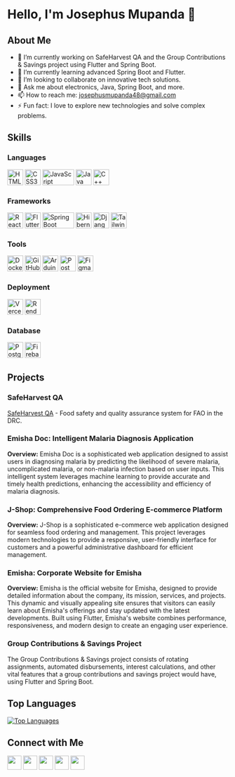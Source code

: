 # Hello, I'm Josephus Mupanda 👋

## About Me
- 🔭 I’m currently working on SafeHarvest QA and the Group Contributions & Savings project using Flutter and Spring Boot.
- 🌱 I’m currently learning advanced Spring Boot and Flutter.
- 👯 I’m looking to collaborate on innovative tech solutions.
- 💬 Ask me about electronics, Java, Spring Boot, and more.
- 📫 How to reach me: josephusmupanda48@gmail.com
- ⚡ Fun fact: I love to explore new technologies and solve complex problems.

## Skills

### Languages
<p align="left">
<a href="https://developer.mozilla.org/en-US/docs/Web/HTML" target="_blank" rel="noreferrer"><img src="https://raw.githubusercontent.com/danielcranney/readme-generator/main/public/icons/skills/html5-colored.svg" width="36" height="36" alt="HTML5" /></a>
<a href="https://developer.mozilla.org/en-US/docs/Web/CSS" target="_blank" rel="noreferrer"><img src="https://raw.githubusercontent.com/danielcranney/readme-generator/main/public/icons/skills/css3-colored.svg" width="36" height="36" alt="CSS3" /></a>
<a href="https://developer.mozilla.org/en-US/docs/Web/JavaScript" target="_blank" rel="noreferrer"><img src="https://raw.githubusercontent.com/danielcranney/readme-generator/main/public/icons/skills/javascript-colored.svg" width="72" height="36" alt="JavaScript" /></a>
<a href="https://www.oracle.com/java/" target="_blank" rel="noreferrer"><img src="https://raw.githubusercontent.com/danielcranney/readme-generator/main/public/icons/skills/java-colored.svg" width="36" height="36" alt="Java" /></a>
<a href="https://www.cplusplus.com/" target="_blank" rel="noreferrer"><img src="https://raw.githubusercontent.com/danielcranney/readme-generator/main/public/icons/skills/cplusplus-colored.svg" width="36" height="36" alt="C++" /></a>
</p>

### Frameworks
<p align="left">
<a href="https://reactjs.org/" target="_blank" rel="noreferrer"><img src="https://raw.githubusercontent.com/danielcranney/readme-generator/main/public/icons/skills/react-colored.svg" width="36" height="36" alt="React" /></a>
<a href="https://flutter.dev/" target="_blank" rel="noreferrer"><img src="https://raw.githubusercontent.com/danielcranney/readme-generator/main/public/icons/skills/flutter-colored.svg" width="36" height="36" alt="Flutter" /></a>
<a href="https://spring.io/projects/spring-boot" target="_blank" rel="noreferrer"><img src="https://img.shields.io/badge/Spring%20Boot-6DB33F?logo=springboot&logoColor=white&style=for-the-badge" width="72" height="36" alt="Spring Boot" /></a>
<a href="https://www.hibernate.org/" target="_blank" rel="noreferrer"><img src="https://raw.githubusercontent.com/danielcranney/readme-generator/main/public/icons/skills/hibernate-colored.svg" width="36" height="36" alt="Hibernate" /></a>
<a href="https://www.djangoproject.com/" target="_blank" rel="noreferrer"><img src="https://raw.githubusercontent.com/danielcranney/readme-generator/main/public/icons/skills/django-colored.svg" width="36" height="36" alt="Django" /></a>
<a href="https://tailwindcss.com/" target="_blank" rel="noreferrer"><img src="https://raw.githubusercontent.com/danielcranney/readme-generator/main/public/icons/skills/tailwindcss-colored.svg" width="36" height="36" alt="TailwindCSS" /></a>
</p>

### Tools
<p align="left">
<a href="https://www.docker.com/" target="_blank" rel="noreferrer"><img src="https://raw.githubusercontent.com/danielcranney/readme-generator/main/public/icons/skills/docker-colored.svg" width="36" height="36" alt="Docker" /></a>
<a href="https://github.com/" target="_blank" rel="noreferrer"><img src="https://raw.githubusercontent.com/danielcranney/readme-generator/main/public/icons/skills/github-colored.svg" width="36" height="36" alt="GitHub" /></a>
<a href="https://www.arduino.cc/" target="_blank" rel="noreferrer"><img src="https://raw.githubusercontent.com/danielcranney/readme-generator/main/public/icons/skills/arduino-colored.svg" width="36" height="36" alt="Arduino" /></a>
<a href="https://www.postman.com/" target="_blank" rel="noreferrer"><img src="https://raw.githubusercontent.com/danielcranney/readme-generator/main/public/icons/skills/postman-colored.svg" width="36" height="36" alt="Postman" /></a>
<a href="https://www.figma.com/" target="_blank" rel="noreferrer"><img src="https://raw.githubusercontent.com/danielcranney/readme-generator/main/public/icons/skills/figma-colored.svg" width="36" height="36" alt="Figma" /></a>
</p>

### Deployment
<p align="left">
<a href="https://vercel.com/" target="_blank" rel="noreferrer"><img src="https://raw.githubusercontent.com/danielcranney/readme-generator/main/public/icons/skills/vercel-colored.svg" width="36" height="36" alt="Vercel" /></a>
<a href="https://render.com/" target="_blank" rel="noreferrer"><img src="https://raw.githubusercontent.com/danielcranney/readme-generator/main/public/icons/skills/render-colored.svg" width="36" height="36" alt="Render" /></a>
</p>

### Database
<p align="left">
<a href="https://www.postgresql.org/" target="_blank" rel="noreferrer"><img src="https://raw.githubusercontent.com/danielcranney/readme-generator/main/public/icons/skills/postgresql-colored.svg" width="36" height="36" alt="PostgreSQL" /></a>
<a href="https://firebase.google.com/" target="_blank" rel="noreferrer"><img src="https://raw.githubusercontent.com/danielcranney/readme-generator/main/public/icons/skills/firebase-colored.svg" width="36" height="36" alt="Firebase" /></a>
</p>

## Projects

### SafeHarvest QA
[SafeHarvest QA](https://github.com/josephus-mupanda/SafeHarvestQA) - Food safety and quality assurance system for FAO in the DRC.

### Emisha Doc: Intelligent Malaria Diagnosis Application
**Overview:**
Emisha Doc is a sophisticated web application designed to assist users in diagnosing malaria by predicting the likelihood of severe malaria, uncomplicated malaria, or non-malaria infection based on user inputs. This intelligent system leverages machine learning to provide accurate and timely health predictions, enhancing the accessibility and efficiency of malaria diagnosis.

### J-Shop: Comprehensive Food Ordering E-commerce Platform
**Overview:**
J-Shop is a sophisticated e-commerce web application designed for seamless food ordering and management. This project leverages modern technologies to provide a responsive, user-friendly interface for customers and a powerful administrative dashboard for efficient management.

### Emisha: Corporate Website for Emisha
**Overview:**
Emisha is the official website for Emisha, designed to provide detailed information about the company, its mission, services, and projects. This dynamic and visually appealing site ensures that visitors can easily learn about Emisha's offerings and stay updated with the latest developments. Built using Flutter, Emisha's website combines performance, responsiveness, and modern design to create an engaging user experience.

### Group Contributions & Savings Project
The Group Contributions & Savings project consists of rotating assignments, automated disbursements, interest calculations, and other vital features that a group contributions and savings project would have, using Flutter and Spring Boot.

## Top Languages
[![Top Languages](https://github-readme-stats.vercel.app/api/top-langs/?username=josephus-mupanda&layout=compact&theme=radical)](https://github.com/josephus-mupanda)

## Connect with Me
<p align="left">
<a href="https://www.github.com/josephus-mupanda" target="_blank" rel="noreferrer"><img src="https://raw.githubusercontent.com/danielcranney/readme-generator/main/public/icons/socials/github.svg" width="32" height="32" /></a>
<a href="https://www.linkedin.com/in/mupandalubuto" target="_blank" rel="noreferrer"><img src="https://raw.githubusercontent.com/danielcranney/readme-generator/main/public/icons/socials/linkedin.svg" width="32" height="32" /></a>
<a href="https://twitter.com/mupandalubuto" target="_blank" rel="noreferrer"><img src="https://raw.githubusercontent.com/danielcranney/readme-generator/main/public/icons/socials/twitter.svg" width="32" height="32" /></a>
<a href="https://www.instagram.com/josephus_mupanda" target="_blank" rel="noreferrer"><img src="https://raw.githubusercontent.com/danielcranney/readme-generator/main/public/icons/socials/instagram.svg" width="32" height="32" /></a>
<a href="https://www.facebook.com/josephus.mupanda" target="_blank" rel="noreferrer"><img src="https://raw.githubusercontent.com/danielcranney/readme-generator/main/public/icons/socials/facebook.svg" width="32" height="32" /></a>
</p>

